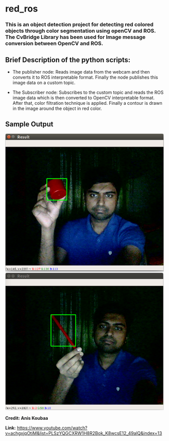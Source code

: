 # red_ros
### This is an object detection project for detecting red colored objects through color segmentation using openCV and ROS. The CvBridge Library has been used for Image message conversion between OpenCV and ROS.

## **Brief Description of the python scripts:**

* The publisher node: Reads image data from the webcam and then converts it to ROS interpretable format. Finally the node publishes this image data on a custom topic.

* The Subscriber node: Subscribes to the custom topic and reads the ROS image data which is then converted to OpenCV interpretable format. After that, color filtration technique is applied. Finally a contour is drawn in the image around the object in red color.

## **Sample Output**
![](result1.png)
![](result2.png)


**Credit: Anis Koubaa**

**Link:** https://www.youtube.com/watch?v=achgxjqOtiM&list=PLSzYQGCXRW1H8R2Bok_K8wcsE12_49alQ&index=13

